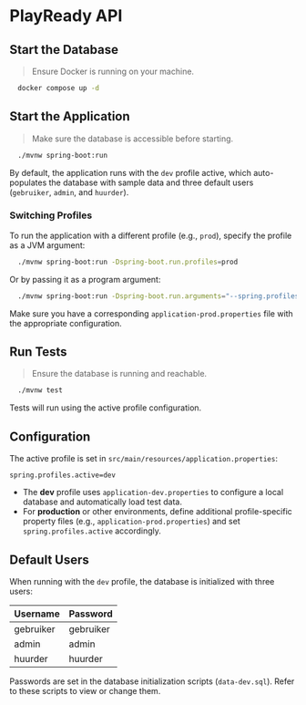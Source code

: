 # PlayReady API

## Start the Database

> Ensure Docker is running on your machine.

```bash
  docker compose up -d
```

## Start the Application

> Make sure the database is accessible before starting.

```bash
  ./mvnw spring-boot:run
```

By default, the application runs with the `dev` profile active, which auto-populates the database with sample data and three default users (`gebruiker`, `admin`, and `huurder`).

### Switching Profiles

To run the application with a different profile (e.g., `prod`), specify the profile as a JVM argument:

```bash
  ./mvnw spring-boot:run -Dspring-boot.run.profiles=prod
```

Or by passing it as a program argument:

```bash
  ./mvnw spring-boot:run -Dspring-boot.run.arguments="--spring.profiles.active=prod"
```

Make sure you have a corresponding `application-prod.properties` file with the appropriate configuration.

## Run Tests

> Ensure the database is running and reachable.

```bash
  ./mvnw test
```

Tests will run using the active profile configuration.

## Configuration

The active profile is set in `src/main/resources/application.properties`:

```properties
spring.profiles.active=dev
```

- The **dev** profile uses `application-dev.properties` to configure a local database and automatically load test data.
- For **production** or other environments, define additional profile-specific property files (e.g., `application-prod.properties`) and set `spring.profiles.active` accordingly.

## Default Users

When running with the `dev` profile, the database is initialized with three users:

| Username   | Password  |
|------------|-----------|
| gebruiker  | gebruiker |
| admin      | admin     |
| huurder    | huurder   |

Passwords are set in the database initialization scripts (`data-dev.sql`). Refer to these scripts to view or change them.
